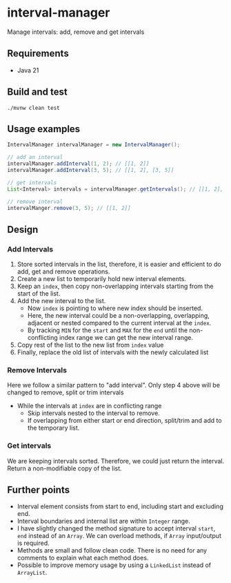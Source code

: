 # interval-manager
Manage intervals: add, remove and get intervals

## Requirements
 - Java 21

## Build and test
```shell
./mvnw clean test
```

## Usage examples
```java
IntervalManager intervalManager = new IntervalManager();

// add an interval
intervalManager.addInterval(1, 2); // [[1, 2]]
intervalManager.addInterval(3, 5); // [[1, 2], [3, 5]]

// get intervals
List<Interval> intervals = intervalManager.getIntervals(); // [[1, 2], [3, 5]

// remove interval
intervalManger.remove(3, 5); // [[1, 2]]
```

## Design
### Add Intervals
1. Store sorted intervals in the list, therefore, it is easier and efficient to do add, get and remove operations. 
2. Create a new list to temporarily hold new interval elements.
3. Keep an `index`, then copy non-overlapping intervals starting from the start of the list. 
4. Add the new interval to the list.
   - Now `index` is pointing to where new index should be inserted. 
   - Here, the new interval could be a non-overlapping, overlapping, adjacent or nested compared to the current interval at the `index`.  
   - By tracking `MIN` for the `start` and `MAX` for the `end` until the non-conflicting index range we can get the new interval range.
5. Copy rest of the list to the new list from `index` value
6. Finally, replace the old list of intervals with the newly calculated list

### Remove Intervals
Here we follow a similar pattern to "add interval". Only step 4 above will be changed to remove, split or trim intervals
- While the intervals at `index` are in conflicting range
  - Skip intervals nested to the interval to remove.
  - If overlapping from either start or end direction, split/trim and add to the temporary list. 

### Get intervals
We are keeping intervals sorted. Therefore, we could just return the interval. Return a non-modifiable copy of the list. 


## Further points
- Interval element consists from start to end, including start and excluding end.
- Interval boundaries and internal list are within `Integer` range.
- I have slightly changed the method signature to accept interval `start`, `end` instead of an `Array`. We can overload methods, if `Array` input/output is required.  
- Methods are small and follow clean code. There is no need for any comments to explain what each method does. 
- Possible to improve memory usage by using a `LinkedList` instead of `ArrayList`. 